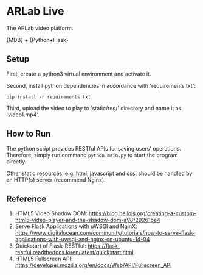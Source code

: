 # ARLab Live

The ARLab video platform.

{MDB} + {Python+Flask}

## Setup

First, create a python3 virtual environment and activate it.

Second, install python dependencies in accordance with 'requirements.txt':

```
pip install -r requirements.txt
```

Third, upload the video to play to 'static/res/' directory and name it as 'video1.mp4'.

## How to Run

The python script provides RESTful APIs for saving users' operations. Therefore, simply run command `python main.py` to start the program directly.

Other static resources, e.g. html, javascript and css, should be handled by an HTTP(s) server (recommend Nginx).

## Reference

1. HTML5 Video Shadow DOM: https://blog.hellojs.org/creating-a-custom-html5-video-player-and-the-shadow-dom-a98f29261be4
2. Serve Flask Applications with uWSGI and NginX: https://www.digitalocean.com/community/tutorials/how-to-serve-flask-applications-with-uwsgi-and-nginx-on-ubuntu-14-04
3. Quickstart of Flask-RESTful: https://flask-restful.readthedocs.io/en/latest/quickstart.html
4. HTML5 Fullscreen API: https://developer.mozilla.org/en/docs/Web/API/Fullscreen_API